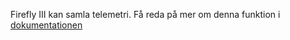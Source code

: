 Firefly III kan samla telemetri. Få reda på mer om denna funktion i [dokumentationen](https://docs.firefly-iii.org/support/telemetry)
